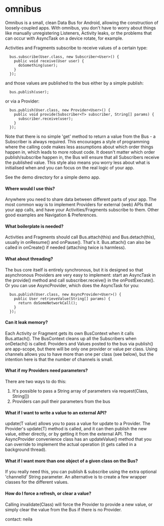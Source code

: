 omnibus
=======

Omnibus is a small, clean Data Bus for Android, allowing the construction of loosely-coupled apps.
With omnibus, you don't have to worry about things like manually unregistering Listeners, Activity leaks, or the problems that can occur with AsyncTask on a device rotate, for example. 

Activities and Fragments subscribe to receive values of a certain type:
```
  bus.subscribe(User.class, new Subscriber<User>() {
    public void receive(User user) {
      doSomething(user);
    }
  });
```
and those values are published to the bus either by a simple publish:
```
  bus.publish(user);
```  
or via a Provider:
```
  bus.publish(User.class, new Provider<User>() {
    public void provide(Subscriber<T> subscriber, String[] params) {
      subscriber.receive(user);
    }
  });
```

Note that there is no simple 'get' method to return a value from the Bus - a Subscriber is always required. 
This encourages a style of programming where the calling code makes less assumptions about which order things happen in, which leads to more robust code.
It doesn't matter which order publish/subscribe happen in, the Bus will ensure that all Subscribers receive the published value.
This style also means you worry less about what is initialised when and you can focus on the real logic of your app.

See the demo directory for a simple demo app.

#### Where would I use this?
Anywhere you need to share data between different parts of your app. The most common way is to implement Providers for external (web) APIs that your app calls, and have your Activities/Fragments subscribe to them.
Other good examples are Navigation & Preferences. 

#### What boilerplate is needed?
Activities and Fragments should call Bus.attach(this) and Bus.detach(this), usually in onResume() and onPause(). That's it. Bus.attach() can also be called in onCreate() if needed (attaching twice is harmless).

#### What about threading?
The bus core itself is entirely synchronous, but it is designed so that asynchronous Providers are very easy to implement: start an AsyncTask in the provide() method and call subscriber.receive() in the onPostExecute().
Or you can use AsyncProvider, which does the AsyncTask for you:
```
  bus.publish(User.class, new AsyncProvider<User>() {
    public User retrieveValue(String[] params) {
      return doSomeNetworkCall();
    }
  });  

```

#### Can it leak memory?
Each Activity or Fragment gets its own BusContext when it calls Bus.attach(). The BusContext cleans up all the Subscribers when onDetach() is called.
Providers and Values posted to the bus via publish() are app-scope, but there will be only one provider or value per class. Using channels allows you to have more than one per class (see below), but the intention here is that the number of channels is small.

#### What if my Providers need parameters?
There are two ways to do this:
1. It's possible to pass a String array of parameters via request(Class, String[])
2. Providers can pull their parameters from the bus

#### What if I want to write a value to an external API?
update(T value) allows you to pass a value for update to a Provider. The Provider's update(T) method is called, and it can then publish the new value, either directly, or by getting it from the external API.
The AsyncProvider convenience class has an updateValue() method that you can override to implement the actual operation (it gets called in a background thread).

#### What if I want more than one object of a given class on the Bus?
If you really need this, you can publish & subscribe using the extra optional 'channelId' String parameter. An alternative is to create a few wrapper classes for the different values.

#### How do I force a refresh, or clear a value?
Calling invalidate(Class) will force the Provider to provide a new value, or simply clear the value from the Bus if there is no Provider.

contact: neila

